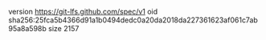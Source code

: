 version https://git-lfs.github.com/spec/v1
oid sha256:25fca5b4366d91a1b0494dedc0a20da2018da227361623af061c7ab95a8a598b
size 2157
